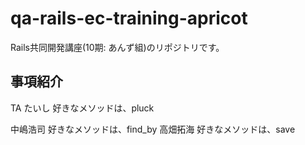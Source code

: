 # qa-rails-ec-training-apricot
Rails共同開発講座(10期: あんず組)のリポジトリです。

## 事項紹介

TA たいし
好きなメソッドは、pluck

中嶋浩司
好きなメソッドは、find_by
高畑拓海
好きなメソッドは、save
